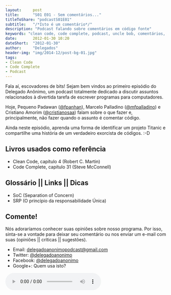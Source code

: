 ```yaml
---
layout:     post
title:      "S01 E01 - Sem comentários..."
titleToShare: "podcastS01E01"
subtitle:   "/*Isto é um comentário*/"
description: "Podcast falando sobre comentários em código fonte"
keywords: "clean code, code complete, podcast, uncle bob, comentários, código fonte"
date:       2012-01-30 10:20
dateShort:  "2012-01-30"
author:     "Delegados"
header-img: "img/2014-12/post-bg-01.jpg"
tags:
- Clean Code
- Code Complete
- Podcast
---
```



<p>
    Fala aí, escovadores de bits! Sejam bem vindos ao primeiro episódio do Delegado Anônimo, um podcast totalmente dedicado a discutir assuntos relacionados à divertida tarefa de escrever programas para computadores.
</p>
<p>
    Hoje, Pequeno Padawan (<a href="http://www.twitter.com/fpanhan">@fpanhan</a>), Marcelo Palladino (<a href="http://www.twitter.com/mfpalladino">@mfpalladino</a>) e Cristiano Amorim (<a href="http://www.twitter.com/cristianosaa">@cristianosaa</a>) falam sobre o que fazer e,
    principalmente, não fazer quando o assunto é comentar código.
</p>
<p>
    Ainda neste episódio, aprenda uma forma de identificar um projeto Titanic e compartilhe uma história de
    um verdadeiro exorcista de códigos. :-D 
</p>

<h2 class="section-heading">Livros usados como referência</h2>

<ul>
    <li>Clean Code, capítulo 4 (Robert C. Martin)</li>
    <li>Code Complete, capítulo 31 (Steve McConnell) </li>
</ul>

<h2 class="section-heading">Glossário || Links || Dicas</h2>

<ul>
    <li>SoC (Separation of Concern)</li>
    <li>SRP (O princípio da responsabilidade Única)</li>
</ul>

<h2 class="section-heading">Comente!</h2>

<p>
    Nós adoraríamos conhecer suas opiniões sobre nosso programa. Por isso, sinta-se a vontade para deixar seu comentário ou nos enviar um e-mail com suas (opiniões || críticas || sugestões).
</p>

<ul>
    <li>Email: <a href="mailto:delegadoanonimopodcast@gmail.com">delegadoanonimopodcast@gmail.com</a></li>
    <li>Twitter: <a href="http://www.twitter.com/delegadoanonimo">@delegadoanonimo</a></li>
    <li>Facebook: <a href="http://www.facebook.com/delegadoanonimo">@delegadoanonimo</a></li>
    <li>Google+: Quem usa isto?</li>
</ul>

<p>
    <audio controls>
      <source src="http://media.blubrry.com/delegadoanonimo/www.archive.org/download/DelegadoAnnimoS01e01-SemComentrios/01DelegadoAnonimoS01E01-Semcomentarios.mp3" type="audio/mpeg">
      Aparentemente seu browser não suporta áudio.
    </audio>
</p>

